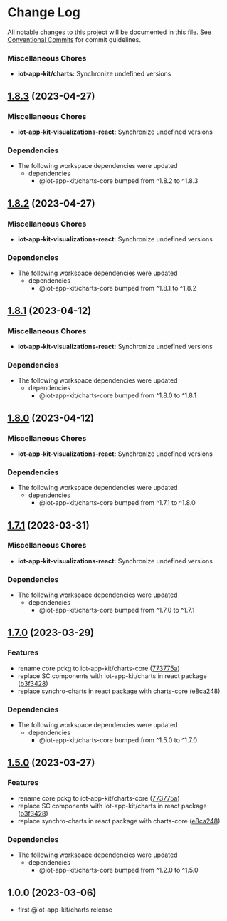 # Change Log

All notable changes to this project will be documented in this file.
See [Conventional Commits](https://conventionalcommits.org) for commit guidelines.



### Miscellaneous Chores

* **iot-app-kit/charts:** Synchronize undefined versions
## [1.8.3](https://github.com/awslabs/synchro-charts/compare/iot-app-kit-visualizations-react-v1.8.2...iot-app-kit-visualizations-react-v1.8.3) (2023-04-27)


### Miscellaneous Chores

* **iot-app-kit-visualizations-react:** Synchronize undefined versions


### Dependencies

* The following workspace dependencies were updated
  * dependencies
    * @iot-app-kit/charts-core bumped from ^1.8.2 to ^1.8.3

## [1.8.2](https://github.com/awslabs/synchro-charts/compare/iot-app-kit-visualizations-react-v1.8.1...iot-app-kit-visualizations-react-v1.8.2) (2023-04-27)


### Miscellaneous Chores

* **iot-app-kit-visualizations-react:** Synchronize undefined versions


### Dependencies

* The following workspace dependencies were updated
  * dependencies
    * @iot-app-kit/charts-core bumped from ^1.8.1 to ^1.8.2

## [1.8.1](https://github.com/awslabs/synchro-charts/compare/iot-app-kit-visualizations-react-v1.8.0...iot-app-kit-visualizations-react-v1.8.1) (2023-04-12)


### Miscellaneous Chores

* **iot-app-kit-visualizations-react:** Synchronize undefined versions


### Dependencies

* The following workspace dependencies were updated
  * dependencies
    * @iot-app-kit/charts-core bumped from ^1.8.0 to ^1.8.1

## [1.8.0](https://github.com/awslabs/synchro-charts/compare/iot-app-kit-visualizations-react-v1.7.1...iot-app-kit-visualizations-react-v1.8.0) (2023-04-12)


### Miscellaneous Chores

* **iot-app-kit-visualizations-react:** Synchronize undefined versions


### Dependencies

* The following workspace dependencies were updated
  * dependencies
    * @iot-app-kit/charts-core bumped from ^1.7.1 to ^1.8.0

## [1.7.1](https://github.com/awslabs/synchro-charts/compare/iot-app-kit-visualizations-react-v1.7.0...iot-app-kit-visualizations-react-v1.7.1) (2023-03-31)


### Miscellaneous Chores

* **iot-app-kit-visualizations-react:** Synchronize undefined versions


### Dependencies

* The following workspace dependencies were updated
  * dependencies
    * @iot-app-kit/charts-core bumped from ^1.7.0 to ^1.7.1

## [1.7.0](https://github.com/awslabs/synchro-charts/compare/iot-app-kit-visualizations-react-v1.6.0...iot-app-kit-visualizations-react-v1.7.0) (2023-03-29)


### Features

* rename core pckg to iot-app-kit/charts-core ([773775a](https://github.com/awslabs/synchro-charts/commit/773775a21a6ce5977b73ae2c32d4671c5055b126))
* replace SC components with iot-app-kit/charts in react package ([b3f3428](https://github.com/awslabs/synchro-charts/commit/b3f342869761a7036491273e6151b63d558eaf92))
* replace synchro-charts in react package with charts-core ([e8ca248](https://github.com/awslabs/synchro-charts/commit/e8ca2488440ca2b68285ce5a085d5758fa4d809a))


### Dependencies

* The following workspace dependencies were updated
  * dependencies
    * @iot-app-kit/charts-core bumped from ^1.5.0 to ^1.7.0

## [1.5.0](https://github.com/awslabs/synchro-charts/compare/iot-app-kit-visualizations-react-v1.2.0...iot-app-kit-visualizations-react-v1.5.0) (2023-03-27)


### Features

* rename core pckg to iot-app-kit/charts-core ([773775a](https://github.com/awslabs/synchro-charts/commit/773775a21a6ce5977b73ae2c32d4671c5055b126))
* replace SC components with iot-app-kit/charts in react package ([b3f3428](https://github.com/awslabs/synchro-charts/commit/b3f342869761a7036491273e6151b63d558eaf92))
* replace synchro-charts in react package with charts-core ([e8ca248](https://github.com/awslabs/synchro-charts/commit/e8ca2488440ca2b68285ce5a085d5758fa4d809a))


### Dependencies

* The following workspace dependencies were updated
  * dependencies
    * @iot-app-kit/charts-core bumped from ^1.2.0 to ^1.5.0

## 1.0.0 (2023-03-06)
* first @iot-app-kit/charts release
